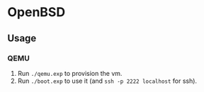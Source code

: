 # OpenBSD

## Usage

### QEMU

1. Run `./qemu.exp` to provision the vm.
2. Run `./boot.exp` to use it (and `ssh -p 2222 localhost` for ssh).
